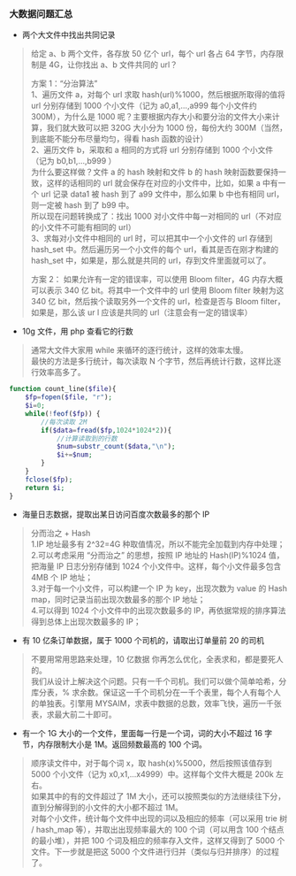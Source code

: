 
### 大数据问题汇总
- 两个大文件中找出共同记录
> 给定 a、b 两个文件，各存放 50 亿个 url，每个 url 各占 64 字节，内存限制是 4G，让你找出 a、b 文件共同的 url？  
>
> 方案 1：“分治算法”  
> 1、遍历文件 a，对每个 url 求取 hash(url)%1000，然后根据所取得的值将 url 分别存储到 1000 个小文件（记为 a0,a1,...,a999 每个小文件约 300M），为什么是 1000 呢？主要根据内存大小和要分治的文件大小来计算，我们就大致可以把 320G 大小分为 1000 份，每份大约 300M（当然，到底能不能分布尽量均匀，得看 hash 函数的设计）  
> 2、遍历文件 b，采取和 a 相同的方式将 url 分别存储到 1000 个小文件（记为 b0,b1,...,b999 ）  
> 为什么要这样做？文件 a 的 hash 映射和文件 b 的 hash 映射函数要保持一致，这样的话相同的 url 就会保存在对应的小文件中，比如，如果 a 中有一个 url 记录 data1 被 hash 到了 a99 文件中，那么如果 b 中也有相同 url，则一定被 hash 到了 b99 中。  
> 所以现在问题转换成了：找出 1000 对小文件中每一对相同的 url（不对应的小文件不可能有相同的 url）  
> 3、求每对小文件中相同的 url 时，可以把其中一个小文件的 url 存储到 hash_set 中。然后遍历另一个小文件的每个 url，看其是否在刚才构建的 hash_set 中，如果是，那么就是共同的 url，存到文件里面就可以了。  
> 
> 方案 2：
> 如果允许有一定的错误率，可以使用 Bloom filter，4G 内存大概可以表示 340 亿 bit。将其中一个文件中的 url 使用 Bloom filter 映射为这 340 亿 bit，然后挨个读取另外一个文件的 url，检查是否与 Bloom filter，如果是，那么该 ur l 应该是共同的 url（注意会有一定的错误率）  

- 10g 文件，用 php 查看它的行数
> 通常大文件大家用 while 来循环的逐行统计，这样的效率太慢。  
> 最快的方法是多行统计，每次读取 N 个字节，然后再统计行数，这样比逐行效率高多了。  
```php
function count_line($file){
    $fp=fopen($file, "r");
    $i=0;
    while(!feof($fp)) {
        //每次读取 2M
        if($data=fread($fp,1024*1024*2)){
            //计算读取到的行数
            $num=substr_count($data,"\n");
            $i+=$num;
        }
    }
    fclose($fp);
    return $i;
}
```

- 海量日志数据，提取出某日访问百度次数最多的那个 IP
> 分而治之 + Hash  
> 1.IP 地址最多有 2^32=4G 种取值情况，所以不能完全加载到内存中处理；   
> 2.可以考虑采用 “分而治之” 的思想，按照 IP 地址的 Hash(IP)%1024 值，把海量 IP 日志分别存储到 1024 个小文件中。这样，每个小文件最多包含 4MB 个 IP 地址；   
> 3.对于每一个小文件，可以构建一个 IP 为 key，出现次数为 value 的 Hash map，同时记录当前出现次数最多的那个 IP 地址；  
> 4.可以得到 1024 个小文件中的出现次数最多的 IP，再依据常规的排序算法得到总体上出现次数最多的 IP；

- 有 10 亿条订单数据，属于 1000 个司机的，请取出订单量前 20 的司机
> 不要用常用思路来处理，10 亿数据 你再怎么优化，全表求和，都是要死人的。  
> 我们从设计上解决这个问题。只有一千个司机。我们可以做个简单哈希，分库分表，% 求余数。保证这一千个司机分在一千个表里，每个人有每个人的单独表。引擎用 MYSAIM，求表中数据的总数，效率飞快，遍历一千张表，求最大前二十即可。

- 有一个 1G 大小的一个文件，里面每一行是一个词，词的大小不超过 16 字节，内存限制大小是 1M。返回频数最高的 100 个词。 
> 顺序读文件中，对于每个词 x，取 hash(x)%5000，然后按照该值存到 5000 个小文件（记为 x0,x1,...x4999）中。这样每个文件大概是 200k 左右。  
> 如果其中的有的文件超过了 1M 大小，还可以按照类似的方法继续往下分，直到分解得到的小文件的大小都不超过 1M。  
> 对每个小文件，统计每个文件中出现的词以及相应的频率（可以采用 trie 树 / hash_map 等），并取出出现频率最大的 100 个词（可以用含 100 个结点的最小堆），并把 100 个词及相应的频率存入文件，这样又得到了 5000 个文件。下一步就是把这 5000 个文件进行归并（类似与归并排序）的过程了。  




